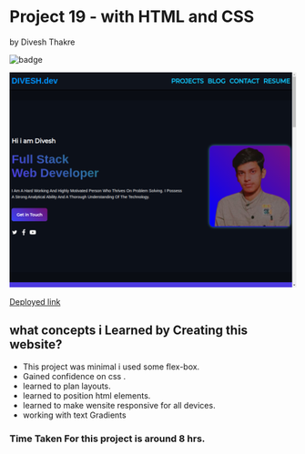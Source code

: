 # Project 19 - with HTML and  CSS

by Divesh Thakre


 ![badge](https://img.shields.io/badge/Project-19-blue)


![preview](./assets/19.png)

[Deployed link ](https://divesh.netlify.app/)

## what concepts i Learned by Creating this website?

- This project was minimal i used some flex-box.
- Gained confidence on css .
- learned to plan layouts.
- learned to position html elements.
- learned to make wensite responsive for all devices.
- working with text Gradients



### Time Taken For this project is around 8 hrs.
